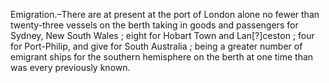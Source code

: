   Emigration.–There are at present at the port of London alone no fewer than twenty-three vessels on the berth taking in goods and passengers for Sydney, New South Wales ; eight for Hobart Town and Lan[?]ceston ; four for Port-Philip, and give for South Australia ; being a greater number of emigrant ships for the southern hemisphere on the berth at one time than was every previously known.